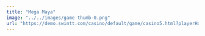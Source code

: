 ```yaml
---
title: "Mega Maya"
image: "../../images/game thumb-0.png"
url: "https://demo.swintt.com/casino/default/game/casino5.html?playerHandle=999999&account=FunAcct&gameName=MegaMaya&gameType=0&gameId=1155&lang=en&lsdId=swintt&deviceType=web&brandedLoader=swintt&lobbyUrl=https://demo.swintt.com"
---
```

